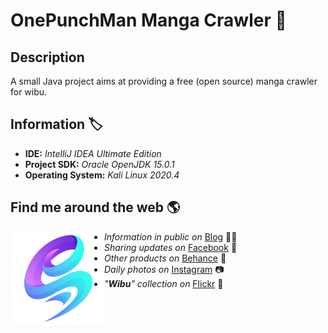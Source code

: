 # OnePunchMan Manga Crawler 📖
## Description
A small Java project aims at providing a free (open source) manga crawler for wibu.

## Information 🏷
- __IDE:__ _IntelliJ IDEA Ultimate Edition_
- __Project SDK:__ _Oracle OpenJDK 15.0.1_
- __Operating System:__ _Kali Linux 2020.4_

## Find me around the web 🌎
<a href="https://facebook.com/slytherinnn/"><img align="left" width="150" height="150" src="https://github.com/meokisama/meokisama/blob/master/image/2750554.png"></a>
- _Information in public on_ <a href="https://meokisama.github.io/">Blog</a> ✍🏾
- _Sharing updates on_ <a href="https://facebook.com/slytherinnn/">Facebook</a> 💼
- _Other products on_ <a href="https://www.behance.net/meokisama">Behance</a> 🏓
- _Daily photos on_ <a href="https://www.instagram.com/hi.im.meoki/">Instagram</a> 📷
- _"__Wibu__" collection on_ <a href="https://www.flickr.com/photos/meokisama/albums">Flickr</a> 👾

